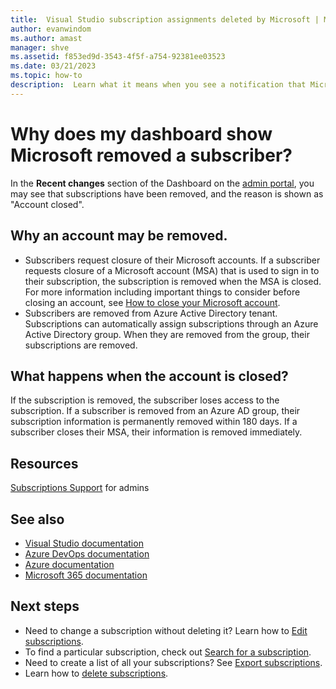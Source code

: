 ```yaml
---
title:  Visual Studio subscription assignments deleted by Microsoft | Microsoft Docs
author: evanwindom
ms.author: amast
manager: shve
ms.assetid: f853ed9d-3543-4f5f-a754-92381ee03523
ms.date: 03/21/2023
ms.topic: how-to
description:  Learn what it means when you see a notification that Microsoft has deleted a subscription.
---
```


# Why does my dashboard show Microsoft removed a subscriber? 

In the **Recent changes** section of the Dashboard on the [admin portal](https://manage.visualstudio.com), you may see that subscriptions have been removed, and the reason is shown as "Account closed".    

## Why an account may be removed.  
+ Subscribers request closure of their Microsoft accounts. If a subscriber requests closure of a Microsoft account (MSA) that is used to sign in to their subscription, the subscription is removed when the MSA is closed. For more information including important things to consider before closing an account, see [How to close your Microsoft account](https://support.microsoft.com/account-billing/how-to-close-your-microsoft-account-c1b2d13f-4de6-6e1b-4a31-d9d668849979).
+ Subscribers are removed from Azure Active Directory tenant.  Subscriptions can automatically assign subscriptions through an Azure Active Directory group.  When they are removed from the group, their subscriptions are removed.

## What happens when the account is closed?

If the subscription is removed, the subscriber loses access to the subscription.  If a subscriber is removed from an Azure AD group, their subscription information is permanently removed within 180 days.  If a subscriber closes their MSA, their information is removed immediately.  

## Resources

[Subscriptions Support](https://aka.ms/vsadminhelp) for admins

## See also

+ [Visual Studio documentation](/visualstudio/)
+ [Azure DevOps documentation](/azure/devops/)
+ [Azure documentation](/azure/)
+ [Microsoft 365 documentation](/microsoft-365/)

## Next steps

+ Need to change a subscription without deleting it?  Learn how to [Edit subscriptions](edit-license.md).
+ To find a particular subscription, check out [Search for a subscription](search-license.md).
+ Need to create a list of all your subscriptions?  See [Export subscriptions](exporting-subscriptions.md).
+ Learn how to [delete subscriptions](delete-license.md). 

